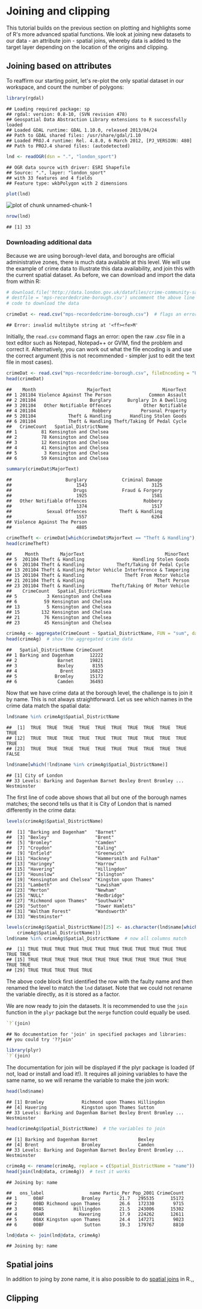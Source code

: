 Joining and clipping
========================================================

This tutorial builds on the previous section on plotting and highlights 
some of R's more advanced spatial functions. We look at joining new 
datasets to our data - an attribute join - spatial joins, whereby 
data is added to the target layer depending on the location of the 
origins and clipping. 

## Joining based on attributes
To reaffirm our starting point, let's re-plot the only 
spatial dataset in our workspace, and count the number
of polygons:

```r
library(rgdal)
```

```
## Loading required package: sp
## rgdal: version: 0.8-10, (SVN revision 478)
## Geospatial Data Abstraction Library extensions to R successfully loaded
## Loaded GDAL runtime: GDAL 1.10.0, released 2013/04/24
## Path to GDAL shared files: /usr/share/gdal/1.10
## Loaded PROJ.4 runtime: Rel. 4.8.0, 6 March 2012, [PJ_VERSION: 480]
## Path to PROJ.4 shared files: (autodetected)
```

```r
lnd <- readOGR(dsn = ".", "london_sport")
```

```
## OGR data source with driver: ESRI Shapefile 
## Source: ".", layer: "london_sport"
## with 33 features and 4 fields
## Feature type: wkbPolygon with 2 dimensions
```

```r
plot(lnd)
```

![plot of chunk unnamed-chunk-1](figure/unnamed-chunk-1.png) 

```r
nrow(lnd)
```

```
## [1] 33
```


### Downloading additional data
Because we are using borough-level data, and boroughs are official administrative
zones, there is much data available at this level. We will use the example 
of crime data to illustrate this data availability, and join this with the current 
spatial dataset. As before, we can download and import the data from within R:

```r
# download.file('http://data.london.gov.uk/datafiles/crime-community-safety/mps-recordedcrime-borough.csv',
# destfile = 'mps-recordedcrime-borough.csv') uncomment the above line of
# code to download the data

crimeDat <- read.csv("mps-recordedcrime-borough.csv")  # flags an error
```

```
## Error: invalid multibyte string at '<ff><fe>M'
```

Initially, the `read.csv` command flags an error: open the raw .csv file in a 
text editor such as Notepad, Notepad++ or GVIM, find the problem and correct it.
Alternatively, you can work out what the file encoding is and use the correct 
argument (this is not recommended - simpler just to edit the text file
in most cases).


```r
crimeDat <- read.csv("mps-recordedcrime-borough.csv", fileEncoding = "UCS-2LE")
head(crimeDat)
```

```
##    Month                   MajorText                   MinorText
## 1 201104 Violence Against The Person              Common Assault
## 2 201104                    Burglary      Burglary In A Dwelling
## 3 201104   Other Notifiable Offences            Other Notifiable
## 4 201104                     Robbery           Personal Property
## 5 201104            Theft & Handling       Handling Stolen Goods
## 6 201104            Theft & Handling Theft/Taking Of Pedal Cycle
##   CrimeCount   Spatial_DistrictName
## 1         81 Kensington and Chelsea
## 2         78 Kensington and Chelsea
## 3         12 Kensington and Chelsea
## 4         41 Kensington and Chelsea
## 5          3 Kensington and Chelsea
## 6         59 Kensington and Chelsea
```

```r
summary(crimeDat$MajorText)
```

```
##                    Burglary             Criminal Damage 
##                        1543                        3125 
##                       Drugs             Fraud & Forgery 
##                        1925                        1581 
##   Other Notifiable Offences                     Robbery 
##                        1374                        1517 
##             Sexual Offences            Theft & Handling 
##                        1557                        6264 
## Violence Against The Person 
##                        4885
```

```r
crimeTheft <- crimeDat[which(crimeDat$MajorText == "Theft & Handling"), ]
head(crimeTheft)
```

```
##     Month        MajorText                              MinorText
## 5  201104 Theft & Handling                  Handling Stolen Goods
## 6  201104 Theft & Handling            Theft/Taking Of Pedal Cycle
## 13 201104 Theft & Handling Motor Vehicle Interference & Tampering
## 15 201104 Theft & Handling               Theft From Motor Vehicle
## 21 201104 Theft & Handling                           Theft Person
## 23 201104 Theft & Handling          Theft/Taking Of Motor Vehicle
##    CrimeCount   Spatial_DistrictName
## 5           3 Kensington and Chelsea
## 6          59 Kensington and Chelsea
## 13          5 Kensington and Chelsea
## 15        132 Kensington and Chelsea
## 21         76 Kensington and Chelsea
## 23         45 Kensington and Chelsea
```

```r
crimeAg <- aggregate(CrimeCount ~ Spatial_DistrictName, FUN = "sum", data = crimeTheft)
head(crimeAg)  # show the aggregated crime data
```

```
##   Spatial_DistrictName CrimeCount
## 1 Barking and Dagenham      12222
## 2               Barnet      19821
## 3               Bexley       8155
## 4                Brent      16823
## 5              Bromley      15172
## 6               Camden      36493
```

Now that we have crime data at the borough level, the challenge is to join it
by name. This is not always straightforward. Let us see which names in the 
crime data match the spatial data:

```r
lnd$name %in% crimeAg$Spatial_DistrictName
```

```
##  [1]  TRUE  TRUE  TRUE  TRUE  TRUE  TRUE  TRUE  TRUE  TRUE  TRUE  TRUE
## [12]  TRUE  TRUE  TRUE  TRUE  TRUE  TRUE  TRUE  TRUE  TRUE  TRUE  TRUE
## [23]  TRUE  TRUE  TRUE  TRUE  TRUE  TRUE  TRUE  TRUE  TRUE  TRUE FALSE
```

```r
lnd$name[which(!lnd$name %in% crimeAg$Spatial_DistrictName)]
```

```
## [1] City of London
## 33 Levels: Barking and Dagenham Barnet Bexley Brent Bromley ... Westminster
```

The first line of code above shows that all but one of the borough names matches;
the second tells us that it is City of London that is named differently in the 
crime data:

```r
levels(crimeAg$Spatial_DistrictName)
```

```
##  [1] "Barking and Dagenham"   "Barnet"                
##  [3] "Bexley"                 "Brent"                 
##  [5] "Bromley"                "Camden"                
##  [7] "Croydon"                "Ealing"                
##  [9] "Enfield"                "Greenwich"             
## [11] "Hackney"                "Hammersmith and Fulham"
## [13] "Haringey"               "Harrow"                
## [15] "Havering"               "Hillingdon"            
## [17] "Hounslow"               "Islington"             
## [19] "Kensington and Chelsea" "Kingston upon Thames"  
## [21] "Lambeth"                "Lewisham"              
## [23] "Merton"                 "Newham"                
## [25] "NULL"                   "Redbridge"             
## [27] "Richmond upon Thames"   "Southwark"             
## [29] "Sutton"                 "Tower Hamlets"         
## [31] "Waltham Forest"         "Wandsworth"            
## [33] "Westminster"
```

```r
levels(crimeAg$Spatial_DistrictName)[25] <- as.character(lnd$name[which(!lnd$name %in% 
    crimeAg$Spatial_DistrictName)])
lnd$name %in% crimeAg$Spatial_DistrictName  # now all columns match
```

```
##  [1] TRUE TRUE TRUE TRUE TRUE TRUE TRUE TRUE TRUE TRUE TRUE TRUE TRUE TRUE
## [15] TRUE TRUE TRUE TRUE TRUE TRUE TRUE TRUE TRUE TRUE TRUE TRUE TRUE TRUE
## [29] TRUE TRUE TRUE TRUE TRUE
```

The above code block first identified the row with the faulty name and 
then renamed the level to match the `lnd` dataset. Note that we could not
rename the variable directly, as it is stored as a factor.

We are now ready to join the datasets. It is recommended to use 
the `join` function in the `plyr` package but the `merge` function 
could equally be used.

```r
`?`(join)
```

```
## No documentation for 'join' in specified packages and libraries:
## you could try '??join'
```

```r
library(plyr)
`?`(join)
```

The documentation for join will be displayed if the plyr package is loaded (if not,
load or install and load it!). It requires all joining variables to have the 
same name, so we will rename the variable to make the join work:

```r
head(lnd$name)
```

```
## [1] Bromley              Richmond upon Thames Hillingdon          
## [4] Havering             Kingston upon Thames Sutton              
## 33 Levels: Barking and Dagenham Barnet Bexley Brent Bromley ... Westminster
```

```r
head(crimeAg$Spatial_DistrictName)  # the variables to join
```

```
## [1] Barking and Dagenham Barnet               Bexley              
## [4] Brent                Bromley              Camden              
## 33 Levels: Barking and Dagenham Barnet Bexley Brent Bromley ... Westminster
```

```r
crimeAg <- rename(crimeAg, replace = c(Spatial_DistrictName = "name"))
head(join(lnd@data, crimeAg))  # test it works
```

```
## Joining by: name
```

```
##   ons_label                 name Partic_Per Pop_2001 CrimeCount
## 1      00AF              Bromley       21.7   295535      15172
## 2      00BD Richmond upon Thames       26.6   172330       9715
## 3      00AS           Hillingdon       21.5   243006      15302
## 4      00AR             Havering       17.9   224262      12611
## 5      00AX Kingston upon Thames       24.4   147271       9023
## 6      00BF               Sutton       19.3   179767       8810
```

```r
lnd@data <- join(lnd@data, crimeAg)
```

```
## Joining by: name
```


## Spatial joins
In addition to joing by zone name, it is also possible to do
[spatial joins](http://help.arcgis.com/en/arcgisdesktop/10.0/help/index.html#//00080000000q000000) in R.,,



## Clipping
